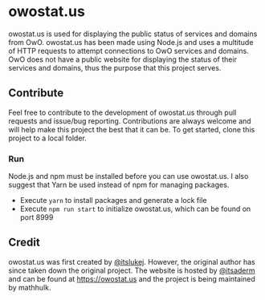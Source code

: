# owostat.us
owostat.us is used for displaying the public status of services and domains from OwO. owostat.us has been made using Node.js and uses a multitude of HTTP requests to attempt connections to OwO services and domains. OwO does not have a public website for displaying the status of their services and domains, thus the purpose that this project serves.

## Contribute
Feel free to contribute to the development of owostat.us through pull requests and issue/bug reporting. Contributions are always welcome and will help make this project the best that it can be. To get started, clone this project to a local folder.

### Run
Node.js and npm must be installed before you can use owostat.us. I also suggest that Yarn be used instead of npm for managing packages.
* Execute `yarn` to install packages and generate a lock file
* Execute `npm run start` to initialize owostat.us, which can be found on port 8999

## Credit
owostat.us was first created by [@itslukej](https://github.com/itslukej). However, the original author has since taken down the original project. The website is hosted by [@itsaderm](https://github.com/itsaderm) and can be found at https://owostat.us and the project is being maintained by mathhulk.
